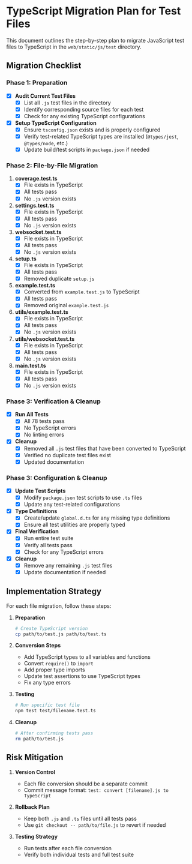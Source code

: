 # TypeScript Migration Plan for Test Files

This document outlines the step-by-step plan to migrate JavaScript test files to TypeScript in the `web/static/js/test` directory.

## Migration Checklist

### Phase 1: Preparation
- [x] **Audit Current Test Files**
  - [x] List all `.js` test files in the directory
  - [x] Identify corresponding source files for each test
  - [x] Check for any existing TypeScript configurations

- [x] **Setup TypeScript Configuration**
  - [x] Ensure `tsconfig.json` exists and is properly configured
  - [x] Verify test-related TypeScript types are installed (`@types/jest`, `@types/node`, etc.)
  - [x] Update build/test scripts in `package.json` if needed

### Phase 2: File-by-File Migration

1. **coverage.test.ts**
   - [x] File exists in TypeScript
   - [x] All tests pass
   - [x] No `.js` version exists

2. **settings.test.ts**
   - [x] File exists in TypeScript
   - [x] All tests pass
   - [x] No `.js` version exists

3. **websocket.test.ts**
   - [x] File exists in TypeScript
   - [x] All tests pass
   - [x] No `.js` version exists

4. **setup.ts**
   - [x] File exists in TypeScript
   - [x] All tests pass
   - [x] Removed duplicate `setup.js`

5. **example.test.ts**
   - [x] Converted from `example.test.js` to TypeScript
   - [x] All tests pass
   - [x] Removed original `example.test.js`

6. **utils/example.test.ts**
   - [x] File exists in TypeScript
   - [x] All tests pass
   - [x] No `.js` version exists

7. **utils/websocket.test.ts**
   - [x] File exists in TypeScript
   - [x] All tests pass
   - [x] No `.js` version exists

8. **main.test.ts**
   - [x] File exists in TypeScript
   - [x] All tests pass
   - [x] No `.js` version exists

### Phase 3: Verification & Cleanup
- [x] **Run All Tests**
  - [x] All 78 tests pass
  - [x] No TypeScript errors
  - [x] No linting errors

- [x] **Cleanup**
  - [x] Removed all `.js` test files that have been converted to TypeScript
  - [x] Verified no duplicate test files exist
  - [x] Updated documentation

### Phase 3: Configuration & Cleanup
- [x] **Update Test Scripts**
  - [x] Modify `package.json` test scripts to use `.ts` files
  - [x] Update any test-related configurations

- [x] **Type Definitions**
  - [x] Create/update `global.d.ts` for any missing type definitions
  - [x] Ensure all test utilities are properly typed

- [x] **Final Verification**
  - [x] Run entire test suite
  - [x] Verify all tests pass
  - [x] Check for any TypeScript errors

- [x] **Cleanup**
  - [x] Remove any remaining `.js` test files
  - [x] Update documentation if needed

## Implementation Strategy

For each file migration, follow these steps:

1. **Preparation**
   ```bash
   # Create TypeScript version
   cp path/to/test.js path/to/test.ts
   ```

2. **Conversion Steps**
   - Add TypeScript types to all variables and functions
   - Convert `require()` to `import`
   - Add proper type imports
   - Update test assertions to use TypeScript types
   - Fix any type errors

3. **Testing**
   ```bash
   # Run specific test file
   npm test test/filename.test.ts
   ```

4. **Cleanup**
   ```bash
   # After confirming tests pass
   rm path/to/test.js
   ```

## Risk Mitigation

1. **Version Control**
   - Each file conversion should be a separate commit
   - Commit message format: `test: convert [filename].js to TypeScript`

2. **Rollback Plan**
   - Keep both `.js` and `.ts` files until all tests pass
   - Use `git checkout -- path/to/file.js` to revert if needed

3. **Testing Strategy**
   - Run tests after each file conversion
   - Verify both individual tests and full test suite
